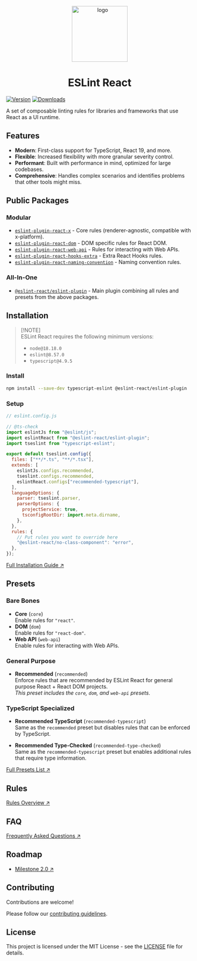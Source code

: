 <p align="center"><img src="https://eslint-react.xyz/logo.svg" alt="logo" width="150" /></p>

<h1 align="center" alt="title">ESLint React</h1>

[![Version](https://img.shields.io/npm/v/eslint-plugin-react-x?style=flat&colorA=000000&colorB=000000)](https://npmjs.com/package/eslint-plugin-react-x)
[![Downloads](https://img.shields.io/npm/dt/eslint-plugin-react-x.svg?style=flat&colorA=000000&colorB=000000)](https://npmjs.com/package/eslint-plugin-react-x)

A set of composable linting rules for libraries and frameworks that use React as a UI runtime.

## Features

- **Modern**: First-class support for TypeScript, React 19, and more.
- **Flexible**: Increased flexibility with more granular severity control.
- **Performant**: Built with performance in mind, optimized for large codebases.
- **Comprehensive**: Handles complex scenarios and identifies problems that other tools might miss.

## Public Packages

### Modular

- [`eslint-plugin-react-x`](https://github.com/Rel1cx/eslint-react/tree/main/packages/plugins/eslint-plugin-react-x) - Core rules (renderer-agnostic, compatible with x-platform).
- [`eslint-plugin-react-dom`](https://github.com/Rel1cx/eslint-react/tree/main/packages/plugins/eslint-plugin-react-dom) - DOM specific rules for React DOM.
- [`eslint-plugin-react-web-api`](https://github.com/Rel1cx/eslint-react/tree/main/packages/plugins/eslint-plugin-react-web-api) - Rules for interacting with Web APIs.
- [`eslint-plugin-react-hooks-extra`](https://github.com/Rel1cx/eslint-react/tree/main/packages/plugins/eslint-plugin-react-hooks-extra) - Extra React Hooks rules.
- [`eslint-plugin-react-naming-convention`](https://github.com/Rel1cx/eslint-react/tree/main/packages/plugins/eslint-plugin-react-naming-convention) - Naming convention rules.

### All-In-One

- [`@eslint-react/eslint-plugin`](https://github.com/Rel1cx/eslint-react/tree/main/packages/plugins/eslint-plugin) - Main plugin combining all rules and presets from the above packages.

## Installation

> [!NOTE]\
> ESLint React requires the following minimum versions:
>
> - `node@18.18.0`
> - `eslint@8.57.0`
> - `typescript@4.9.5`

### Install

```sh
npm install --save-dev typescript-eslint @eslint-react/eslint-plugin
```

### Setup

```js
// eslint.config.js

// @ts-check
import eslintJs from "@eslint/js";
import eslintReact from "@eslint-react/eslint-plugin";
import tseslint from "typescript-eslint";

export default tseslint.config({
  files: ["**/*.ts", "**/*.tsx"],
  extends: [
    eslintJs.configs.recommended,
    tseslint.configs.recommended,
    eslintReact.configs["recommended-typescript"],
  ],
  languageOptions: {
    parser: tseslint.parser,
    parserOptions: {
      projectService: true,
      tsconfigRootDir: import.meta.dirname,
    },
  },
  rules: {
    // Put rules you want to override here
    "@eslint-react/no-class-component": "error",
  },
});
```

[Full Installation Guide ↗](https://eslint-react.xyz/docs/getting-started/typescript)

</details>

## Presets

### Bare Bones

- **Core** (`core`)\
  Enable rules for `"react"`.
- **DOM** (`dom`)\
  Enable rules for `"react-dom"`.
- **Web API** (`web-api`)\
  Enable rules for interacting with Web APIs.

### General Purpose

- **Recommended** (`recommended`)\
  Enforce rules that are recommended by ESLint React for general purpose React + React DOM projects.\
  _This preset includes the `core`, `dom`, and `web-api` presets._

### TypeScript Specialized

- **Recommended TypeScript** (`recommended-typescript`)\
  Same as the `recommended` preset but disables rules that can be enforced by TypeScript.

- **Recommended Type-Checked** (`recommended-type-checked`)\
  Same as the `recommended-typescript` preset but enables additional rules that require type information.

[Full Presets List ↗](https://eslint-react.xyz/docs/presets)

## Rules

[Rules Overview ↗](https://eslint-react.xyz/docs/rules/overview)

## FAQ

[Frequently Asked Questions ↗](https://eslint-react.xyz/docs/faq)

## Roadmap

- [Milestone 2.0 ↗](https://eslint-react.xyz/roadmap#milestone-20)

## Contributing

Contributions are welcome!

Please follow our [contributing guidelines](./.github/CONTRIBUTING.md).

## License

This project is licensed under the MIT License - see the [LICENSE](LICENSE) file for details.
